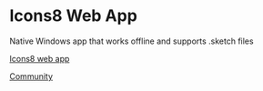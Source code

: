 # Icons8 Web App


Native Windows app that works offline and supports .sketch files

[Icons8 web app](https://beta.icons8.com/)

[Community](https://community.icons8.com)
